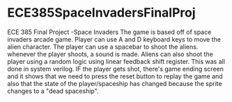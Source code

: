 # ECE385SpaceInvadersFinalProj
ECE 385 Final Project -Space Invaders
The game is based off of space invaders arcade game. Player can use A and D keyboard keys to move the alien character. The player can use a spacebar to shoot the aliens. whenever the player shoots, a sound is made. Aliens can also shoot the player using a random logic using linear feedback shift register. This was all done in system verilog. IF the player gets shot, there's game ending screen and it shows that we need to press the reset button to replay the game and also that the state of the player/spaceship has changed because the sprite changes to a "dead spaceship".
